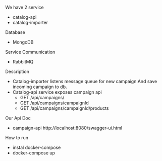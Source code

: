 We have 2 service
* catalog-api
* catalog-importer

Database
* MongoDB

Service Communication
* RabbitMQ

Description
* Catalog-importer listens message queue for new campaign.And save incoming campaign to db.
* Catalog-api service exposes campaign api
    * GET /api/campaigns/
    * GET /api/campaigns/campaignId
    * GET /api/campaigns/campaignId/products
 

Our Api Doc
* campaign-api http://localhost:8080/swagger-ui.html


How to run
* instal docker-compose
* docker-compose up
